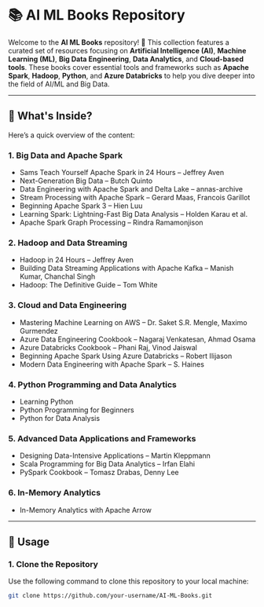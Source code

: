 # 📚 AI ML Books Repository

Welcome to the **AI ML Books** repository! 🚀 This collection features a curated set of resources focusing on **Artificial Intelligence (AI)**, **Machine Learning (ML)**, **Big Data Engineering**, **Data Analytics**, and **Cloud-based tools**. These books cover essential tools and frameworks such as **Apache Spark**, **Hadoop**, **Python**, and **Azure Databricks** to help you dive deeper into the field of AI/ML and Big Data.

---

## 📖 What's Inside?

Here’s a quick overview of the content:

### 1. **Big Data and Apache Spark**
- Sams Teach Yourself Apache Spark in 24 Hours – Jeffrey Aven  
- Next-Generation Big Data – Butch Quinto  
- Data Engineering with Apache Spark and Delta Lake – annas-archive  
- Stream Processing with Apache Spark – Gerard Maas, Francois Garillot  
- Beginning Apache Spark 3 – Hien Luu  
- Learning Spark: Lightning-Fast Big Data Analysis – Holden Karau et al.  
- Apache Spark Graph Processing – Rindra Ramamonjison  

### 2. **Hadoop and Data Streaming**
- Hadoop in 24 Hours – Jeffrey Aven  
- Building Data Streaming Applications with Apache Kafka – Manish Kumar, Chanchal Singh  
- Hadoop: The Definitive Guide – Tom White  

### 3. **Cloud and Data Engineering**
- Mastering Machine Learning on AWS – Dr. Saket S.R. Mengle, Maximo Gurmendez  
- Azure Data Engineering Cookbook – Nagaraj Venkatesan, Ahmad Osama  
- Azure Databricks Cookbook – Phani Raj, Vinod Jaiswal  
- Beginning Apache Spark Using Azure Databricks – Robert Ilijason  
- Modern Data Engineering with Apache Spark – S. Haines  

### 4. **Python Programming and Data Analytics** 
- Learning Python
- Python Programming for Beginners
- Python for Data Analysis

### 5. **Advanced Data Applications and Frameworks**
- Designing Data-Intensive Applications – Martin Kleppmann  
- Scala Programming for Big Data Analytics – Irfan Elahi  
- PySpark Cookbook – Tomasz Drabas, Denny Lee  

### 6. **In-Memory Analytics**
- In-Memory Analytics with Apache Arrow

---

## 🚀 Usage

### 1. **Clone the Repository**  
Use the following command to clone this repository to your local machine:
```bash
git clone https://github.com/your-username/AI-ML-Books.git
